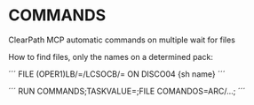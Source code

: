 # COMMANDS
ClearPath MCP automatic commands on multiple wait for files


How to find files, only the names on a determined pack:

´´´
    FILE (OPER1)LB/=/LCSOCB/= ON DISCO04 {sh name}
´´´

´´´
  RUN COMMANDS;TASKVALUE=<MIX>;FILE COMANDOS=ARC/...;
´´´